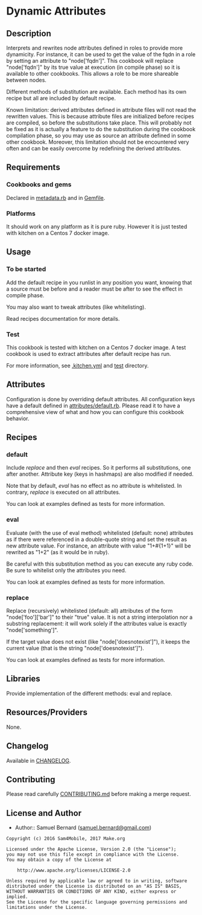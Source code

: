 Dynamic Attributes
==================

Description
-----------

Interprets and rewrites node attributes defined in roles to provide more
dynamicity. For instance, it can be used to get the value of the fqdn in
a role by setting an attribute to "node\['fqdn'\]". This cookbook will
replace "node\['fqdn'\]" by its true value at execution (in compile phase) so
it is available to other cookbooks. This allows a role to be more shareable
between nodes.

Different methods of substitution are available. Each method has its own recipe
but all are included by default recipe.

Known limitation: derived attributes defined in attribute files will not read
the rewritten values. This is because attribute files are initialized before
recipes are compiled, so before the substitutions take place. This will
probably not be fixed as it is actually a feature to do the substitution during
the cookbook compilation phase, so you may use as source an attribute defined
in some other cookbook. Moreover, this limitation should not be encountered
very often and can be easily overcome by redefining the derived attributes.

Requirements
------------

### Cookbooks and gems

Declared in [metadata.rb](metadata.rb) and in [Gemfile](Gemfile).

### Platforms

It should work on any platform as it is pure ruby. However it is just tested
with kitchen on a Centos 7 docker image.

Usage
-----

### To be started

Add the default recipe in you runlist in any position you
want, knowing that a source must be before and a reader must be after to see
the effect in compile phase.

You may also want to tweak attributes (like whitelisting).

Read recipes documentation for more details.

### Test

This cookbook is tested with kitchen on a Centos 7 docker image. A test
cookbook is used to extract attributes after default recipe has run.

For more information, see [.kitchen.yml](.kitchen.yml) and [test](test)
directory.

Attributes
----------

Configuration is done by overriding default attributes. All configuration keys
have a default defined in [attributes/default.rb](attributes/default.rb).
Please read it to have a comprehensive view of what and how you can configure
this cookbook behavior.

Recipes
-------

### default

Include *replace* and then *eval* recipes. So it performs all substitutions,
one after another. Attribute key (keys in hashmaps) are also modified if
needed.

Note that by default, *eval* has no effect as no attribute is whitelisted. In
contrary, *replace* is executed on all attributes.

You can look at examples defined as tests for more information.

### eval

Evaluate (with the use of eval method) whitelisted (default: none) attributes
as if there were referenced in a double-quote string and set the result as new
attribute value. For instance, an attribute with value "1+#{1+1}" will be
rewrited as "1+2" (as it would be in ruby).

Be careful with this substitution method as you can execute any ruby code. Be
sure to whitelist only the attributes you need.

You can look at examples defined as tests for more information.

### replace

Replace (recursively) whitelisted (default: all) attributes of the form
"node\['foo'\]\['bar'\]" to their "true" value. It is not a string
interpolation nor a substring replacement: it will work solely if the
attributes value is exactly "node\['something'\]".

If the target value does not exist (like "node\['doesnotexist'\]"), it keeps
the current value (that is the string "node\['doesnotexist'\]").

You can look at examples defined as tests for more information.

Libraries
---------

Provide implementation of the different methods: eval and replace.

Resources/Providers
-------------------

None.

Changelog
---------

Available in [CHANGELOG](CHANGELOG).

Contributing
------------

Please read carefully [CONTRIBUTING.md](CONTRIBUTING.md) before making a merge
request.

License and Author
------------------

- Author:: Samuel Bernard (<samuel.bernard@gmail.com>)

```text
Copyright (c) 2016 Sam4Mobile, 2017 Make.org

Licensed under the Apache License, Version 2.0 (the "License");
you may not use this file except in compliance with the License.
You may obtain a copy of the License at

    http://www.apache.org/licenses/LICENSE-2.0

Unless required by applicable law or agreed to in writing, software
distributed under the License is distributed on an "AS IS" BASIS,
WITHOUT WARRANTIES OR CONDITIONS OF ANY KIND, either express or implied.
See the License for the specific language governing permissions and
limitations under the License.
```
